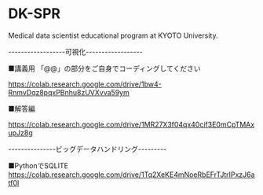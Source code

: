 # DK-SPR
Medical data scientist educational program at KYOTO University.<br>


------------------可視化------------------<br>

■講義用    「@@」の部分をご自身でコーディングしてください

https://colab.research.google.com/drive/1bw4-RnmvDqz8pqxPBnhu8zUVXvva59ym


■解答編

https://colab.research.google.com/drive/1MR27X3f04qx40cif3E0mCpTMAxupJz8g

---------------ビッグデータハンドリング---------<br>

■PythonでSQLITE<br>
https://colab.research.google.com/drive/1Tq2XeKE4mNoeRbEFrTJtrIPxzJ6atf0I

